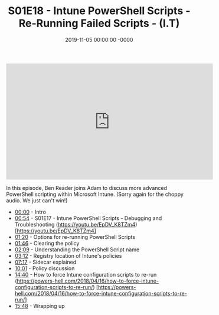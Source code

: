 ﻿---
layout: post
title: "S01E18 - Intune PowerShell Scripts - Re-Running Failed Scripts - (I.T)"
date: 2019-11-05 00:00:00 -0000
categories:
---

<iframe loading="lazy" width="560" height="315" src="https://www.youtube.com/embed/LLgVGLSrH28" title="YouTube video player" frameborder="0" allow="accelerometer; autoplay; clipboard-write; encrypted-media; gyroscope; picture-in-picture" allowfullscreen></iframe>

In this episode, Ben Reader joins Adam to discuss more advanced PowerShell scripting within Microsoft Intune.  (Sorry again for the choppy audio. We just can't win!)

* [00:00](https://www.youtube.com/watch?v=LLgVGLSrH28&t=0s) - Intro
* [00:54](https://www.youtube.com/watch?v=LLgVGLSrH28&t=54s) - S01E17 - Intune PowerShell Scripts - Debugging and Troubleshooting
(https://youtu.be/EpDV_K8TZm4) [https://youtu.be/EpDV_K8TZm4]
* [01:20](https://www.youtube.com/watch?v=LLgVGLSrH28&t=80s) - Options for re-running PowerShell Scripts
* [01:46](https://www.youtube.com/watch?v=LLgVGLSrH28&t=106s) - Clearing the policy
* [02:09](https://www.youtube.com/watch?v=LLgVGLSrH28&t=129s) - Understanding the PowerShell Script name
* [03:12](https://www.youtube.com/watch?v=LLgVGLSrH28&t=192s) - Registry location of Intune's policies
* [07:17](https://www.youtube.com/watch?v=LLgVGLSrH28&t=437s) - Sidecar explained
* [10:01](https://www.youtube.com/watch?v=LLgVGLSrH28&t=601s) - Policy discussion
* [14:40](https://www.youtube.com/watch?v=LLgVGLSrH28&t=880s) - How to force Intune configuration scripts to re-run
(https://powers-hell.com/2018/04/16/how-to-force-intune-configuration-scripts-to-re-run/) [https://powers-hell.com/2018/04/16/how-to-force-intune-configuration-scripts-to-re-run/]
* [15:48](https://www.youtube.com/watch?v=LLgVGLSrH28&t=948s) - Wrapping up


